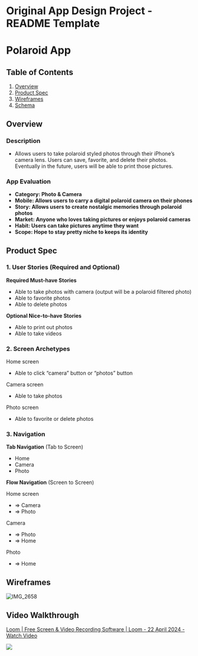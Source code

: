 # Original App Design Project - README Template
# Polaroid App
## Table of Contents

1. [Overview](https://courses.codepath.org/snippets/ios101/readme_templates/capstone_readme#Overview)
2. [Product Spec](https://courses.codepath.org/snippets/ios101/readme_templates/capstone_readme#Product-Spec)
3. [Wireframes](https://courses.codepath.org/snippets/ios101/readme_templates/capstone_readme#Wireframes)
4. [Schema](https://courses.codepath.org/snippets/ios101/readme_templates/capstone_readme#Schema)

## Overview

### **Description**
* Allows users to take polaroid styled photos through their iPhone’s camera lens. Users can save, favorite, and delete their photos. Eventually in the future, users will be able to print those pictures.


### **App Evaluation**
* **Category: Photo & Camera**
* **Mobile: Allows users to carry a digital polaroid camera on their phones**
* **Story: Allows users to create nostalgic memories through polaroid photos**
* **Market: Anyone who loves taking pictures or enjoys polaroid cameras**
* **Habit: Users can take pictures anytime they want**
* **Scope: Hope to stay pretty niche to keeps its identity**



## Product Spec

### **1. User Stories (Required and Optional)**

**Required Must-have Stories**



* Able to take photos with camera (output will be a polaroid filtered photo)
* Able to favorite photos
* Able to delete photos

**Optional Nice-to-have Stories**



* Able to print out photos
* Able to take videos


### **2. Screen Archetypes**

Home screen
* Able to click “camera” button or “photos” button

Camera screen
* Able to take photos

Photo screen
* Able to favorite or delete photos


### **3. Navigation**

**Tab Navigation** (Tab to Screen)
* Home
* Camera
* Photo

**Flow Navigation** (Screen to Screen)

Home screen
* => Camera
* => Photo

Camera
* => Photo
* => Home

Photo
* => Home



## Wireframes
![IMG_2658](https://github.com/YoungMo18/PolaroidApp/assets/97260958/8ae98e8f-da59-4ac5-9c3e-016eeeaabdb3)

## Video Walkthrough
<div>
    <a href="https://www.loom.com/share/724c00a1a06e4cfa8f57d7f2e7aa2981">
      <p>Loom | Free Screen & Video Recording Software | Loom - 22 April 2024 - Watch Video</p>
    </a>
    <a href="https://www.loom.com/share/724c00a1a06e4cfa8f57d7f2e7aa2981">
      <img style="max-width:300px;" src="https://cdn.loom.com/sessions/thumbnails/724c00a1a06e4cfa8f57d7f2e7aa2981-with-play.gif">
    </a>
  </div>


